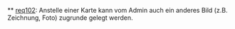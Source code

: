  ** [req102](https://github.com/PolitAktiv/politaktiv-requirements/tree/master/de/requirements/req102/req102.md): Anstelle einer Karte kann vom Admin auch ein anderes Bild (z.B. Zeichnung, Foto) zugrunde gelegt werden.

